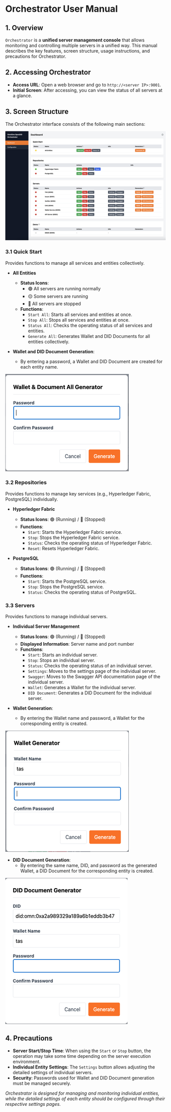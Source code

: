 # Orchestrator User Manual

## 1. Overview
`Orchestrator` is a **unified server management console** that allows monitoring and controlling multiple servers in a unified way.
This manual describes the key features, screen structure, usage instructions, and precautions for Orchestrator.

## 2. Accessing Orchestrator
- **Access URL**: Open a web browser and go to `http://<server IP>:9001`.
- **Initial Screen**: After accessing, you can view the status of all servers at a glance.

## 3. Screen Structure
The Orchestrator interface consists of the following main sections:

![Screen Structure](https://raw.githubusercontent.com/DevOmniOneID/did-orchestrator-server/refs/heads/main/docs/manual/orchestrator.png)

### 3.1 Quick Start
Provides functions to manage all services and entities collectively.

- **All Entities**
  - **Status Icons**:
    - 🟢 All servers are running normally
    - 🟡 Some servers are running
    - 🔴 All servers are stopped
  - **Functions**:
    - `Start All`: Starts all services and entities at once.
    - `Stop All`: Stops all services and entities at once.
    - `Status All`: Checks the operating status of all services and entities.
    - `Generate All`: Generates Wallet and DID Documents for all entities collectively.

- **Wallet and DID Document Generation**:
  - By entering a password, a Wallet and DID Document are created for each entity name.

![Generate All Screen](https://raw.githubusercontent.com/DevOmniOneID/did-orchestrator-server/refs/heads/main/docs/manual/generate_all.png)

### 3.2 Repositories
Provides functions to manage key services (e.g., Hyperledger Fabric, PostgreSQL) individually.

- **Hyperledger Fabric**
  - **Status Icons**: 🟢 (Running) / 🔴 (Stopped)
  - **Functions**:
    - `Start`: Starts the Hyperledger Fabric service.
    - `Stop`: Stops the Hyperledger Fabric service.
    - `Status`: Checks the operating status of Hyperledger Fabric.
    - `Reset`: Resets Hyperledger Fabric.

- **PostgreSQL**
  - **Status Icons**: 🟢 (Running) / 🔴 (Stopped)
  - **Functions**:
    - `Start`: Starts the PostgreSQL service.
    - `Stop`: Stops the PostgreSQL service.
    - `Status`: Checks the operating status of PostgreSQL.

### 3.3 Servers
Provides functions to manage individual servers.

- **Individual Server Management**
  - **Status Icons**: 🟢 (Running) / 🔴 (Stopped)
  - **Displayed Information**: Server name and port number
  - **Functions**:
    - `Start`: Starts an individual server.
    - `Stop`: Stops an individual server.
    - `Status`: Checks the operating status of an individual server.
    - `Settings`: Moves to the settings page of the individual server.
    - `Swagger`: Moves to the Swagger API documentation page of the individual server.
    - `Wallet`: Generates a Wallet for the individual server.
    - `DID Document`: Generates a DID Document for the individual server.

- **Wallet Generation**:
  - By entering the Wallet name and password, a Wallet for the corresponding entity is created.

![Wallet Generation Screen](https://raw.githubusercontent.com/DevOmniOneID/did-orchestrator-server/refs/heads/main/docs/manual/wallet.png)

- **DID Document Generation**:
  - By entering the same name, DID, and password as the generated Wallet, a DID Document for the corresponding entity is created.

![DID Document Generation Screen](https://raw.githubusercontent.com/DevOmniOneID/did-orchestrator-server/refs/heads/main/docs/manual/diddoc.png)

## 4. Precautions
- **Server Start/Stop Time**: When using the `Start` or `Stop` button, the operation may take some time depending on the server execution environment.
- **Individual Entity Settings**: The `Settings` button allows adjusting the detailed settings of individual servers.
- **Security**: Passwords used for Wallet and DID Document generation must be managed securely.

*Orchestrator is designed for managing and monitoring individual entities, while the detailed settings of each entity should be configured through their respective settings pages.*

